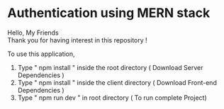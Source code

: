 # Authentication using MERN stack

Hello, My Friends  
Thank you for having interest in this repository ! 

To use this application, 

1. Type  " npm install " inside the root directory  ( Download Server Dependencies ) 
2. Type " npm install " inside the client directory ( Download Front-end Dependencies )
3. Type " npm run dev " in root directory ( To run complete Project)






